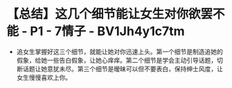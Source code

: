 # 【总结】这几个细节能让女生对你欲罢不能 - P1 - 7情子 - BV1Jh4y1c7tm

-   追女生掌握好这三个细节，就能让她对你迅速上头。第一个细节是制造追她的假象，给她一些告白假象，让她心痒痒。第二个细节是学会主动引导话题，切断话题让她意犹未尽。第三个细节是暧昧可以但不要表白，保持绅士风度，让女生慢慢喜欢上你。